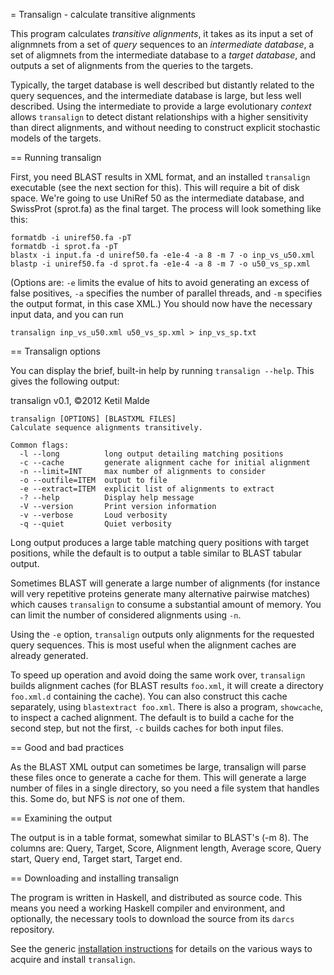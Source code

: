 = Transalign - calculate transitive alignments 

This program calculates _transitive alignments_, it takes as its input
a set of alignmnets from a set of _query_ sequences to an
_intermediate database_, a set of aligmnets from the intermediate
database to a _target database_, and outputs a set of alignments from
the queries to the targets.

Typically, the target database is well described but distantly related
to the query sequences, and the intermediate database is large, but
less well described. Using the intermediate to provide a large
evolutionary _context_ allows `transalign` to detect distant
relationships with a higher sensitivity than direct alignments, and
without needing to construct explicit stochastic models of the
targets.

== Running transalign

First, you need BLAST results in XML format, and an installed
`transalign` executable (see the next section for this).  This will
require a bit of disk space.  We're going to use UniRef 50 as the
intermediate database, and SwissProt (sprot.fa) as the final target.
The process will look something like this:

    formatdb -i uniref50.fa -pT
	formatdb -i sprot.fa -pT
	blastx -i input.fa -d uniref50.fa -e1e-4 -a 8 -m 7 -o inp_vs_u50.xml
	blastp -i uniref50.fa -d sprot.fa -e1e-4 -a 8 -m 7 -o u50_vs_sp.xml

(Options are: `-e` limits the evalue of hits to avoid generating an excess of false
positives, `-a` specifies the number of parallel threads, and `-m`
specifies the output format, in this case XML.)
You should now have the necessary input data, and you can run

    transalign inp_vs_u50.xml u50_vs_sp.xml > inp_vs_sp.txt

== Transalign options

You can display the brief, built-in help by running 
`transalign --help`.  This gives the following output:

transalign v0.1, ©2012 Ketil Malde

    transalign [OPTIONS] [BLASTXML FILES]
    Calculate sequence alignments transitively.

    Common flags:
      -l --long          long output detailing matching positions
      -c --cache         generate alignment cache for initial alignment
      -n --limit=INT     max number of alignments to consider
      -o --outfile=ITEM  output to file
      -e --extract=ITEM  explicit list of alignments to extract
      -? --help          Display help message
      -V --version       Print version information
      -v --verbose       Loud verbosity
      -q --quiet         Quiet verbosity

Long output produces a large table matching query positions with
target positions, while the default is to output a table similar to
BLAST tabular output.

Sometimes BLAST will generate a large number of alignments (for
instance will very repetitive proteins generate many alternative
pairwise matches) which causes `transalign` to consume a substantial
amount of memory.  You can limit the number of considered alignments
using `-n`.

Using the `-e` option, `transalign` outputs only alignments for the
requested query sequences.  This is most useful when the alignment
caches are already generated.

To speed up operation and avoid doing the same work over, `transalign`
builds alignment caches (for BLAST results `foo.xml`, it will create a
directory `foo.xml.d` containing the cache).  You can also construct
this cache separately, using `blastextract foo.xml`.  There is also a
program, `showcache`, to inspect a cached alignment.  The default is
to build a cache for the second step, but not the first, `-c` builds
caches for both input files.

== Good and bad practices

As the BLAST XML output can sometimes be large, transalign will
parse these files once to generate a cache for them.  This will
generate a large number of files in a single directory, so you need a
file system that handles this.  Some do, but NFS is _not_ one of
them.

== Examining the output

The output is in a table format, somewhat similar to BLAST's (-m
8). The columns are: Query, Target, Score, Alignment length, Average
score, Query start, Query end, Target start, Target end.

== Downloading and installing transalign

The program is written in Haskell, and distributed as source code.
This means you need a working Haskell compiler and environment, and
optionally, the necessary tools to download the source from its
`darcs` repository.

See the generic
[installation instructions](http://biohaskell.org/Installation) for
details on the various ways to acquire and install `transalign`.



